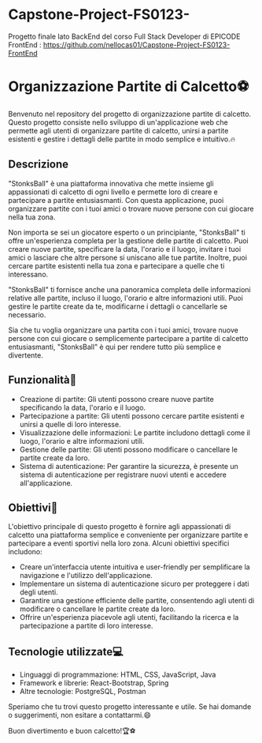 # Capstone-Project-FS0123-
Progetto finale lato BackEnd del corso Full Stack Developer di EPICODE
FrontEnd : https://github.com/nellocas01/Capstone-Project-FS0123-FrontEnd

# Organizzazione Partite di Calcetto⚽

Benvenuto nel repository del progetto di organizzazione partite di calcetto. Questo progetto consiste nello sviluppo di un'applicazione web che permette agli utenti di organizzare partite di calcetto, unirsi a partite esistenti e gestire i dettagli delle partite in modo semplice e intuitivo.🔥

## Descrizione

"StonksBall" è una piattaforma innovativa che mette insieme gli appassionati di calcetto di ogni livello e permette loro di creare e partecipare a partite entusiasmanti. Con questa applicazione, puoi organizzare partite con i tuoi amici o trovare nuove persone con cui giocare nella tua zona.

Non importa se sei un giocatore esperto o un principiante, "StonksBall" ti offre un'esperienza completa per la gestione delle partite di calcetto. Puoi creare nuove partite, specificare la data, l'orario e il luogo, invitare i tuoi amici o lasciare che altre persone si uniscano alle tue partite. Inoltre, puoi cercare partite esistenti nella tua zona e partecipare a quelle che ti interessano.

"StonksBall" ti fornisce anche una panoramica completa delle informazioni relative alle partite, incluso il luogo, l'orario e altre informazioni utili. Puoi gestire le partite create da te, modificarne i dettagli o cancellarle se necessario.

Sia che tu voglia organizzare una partita con i tuoi amici, trovare nuove persone con cui giocare o semplicemente partecipare a partite di calcetto entusiasmanti, "StonksBall" è qui per rendere tutto più semplice e divertente.


## Funzionalità🎯

- Creazione di partite: Gli utenti possono creare nuove partite specificando la data, l'orario e il luogo.
- Partecipazione a partite: Gli utenti possono cercare partite esistenti e unirsi a quelle di loro interesse.
- Visualizzazione delle informazioni: Le partite includono dettagli come il luogo, l'orario e altre informazioni utili.
- Gestione delle partite: Gli utenti possono modificare o cancellare le partite create da loro.
- Sistema di autenticazione: Per garantire la sicurezza, è presente un sistema di autenticazione per registrare nuovi utenti e accedere all'applicazione.

## Obiettivi🎯

L'obiettivo principale di questo progetto è fornire agli appassionati di calcetto una piattaforma semplice e conveniente per organizzare partite e partecipare a eventi sportivi nella loro zona. Alcuni obiettivi specifici includono:

- Creare un'interfaccia utente intuitiva e user-friendly per semplificare la navigazione e l'utilizzo dell'applicazione.
- Implementare un sistema di autenticazione sicuro per proteggere i dati degli utenti.
- Garantire una gestione efficiente delle partite, consentendo agli utenti di modificare o cancellare le partite create da loro.
- Offrire un'esperienza piacevole agli utenti, facilitando la ricerca e la partecipazione a partite di loro interesse.

## Tecnologie utilizzate💻

- Linguaggi di programmazione: HTML, CSS, JavaScript, Java
- Framework e librerie: React-Bootstrap, Spring
- Altre tecnologie: PostgreSQL, Postman

Speriamo che tu trovi questo progetto interessante e utile. Se hai domande o suggerimenti, non esitare a contattarmi.😄

Buon divertimento e buon calcetto!🏆⚽

